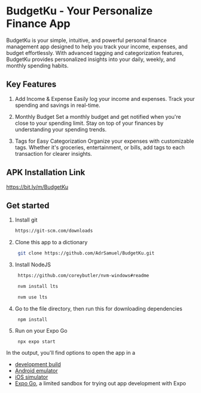 # BudgetKu - Your Personalize Finance App

BudgetKu is your simple, intuitive, and powerful personal finance management app designed to help you track your income, expenses, and budget effortlessly. With advanced tagging and categorization features, BudgetKu provides personalized insights into your daily, weekly, and monthly spending habits.

## Key Features

1. Add Income & Expense
   Easily log your income and expenses. Track your spending and savings in real-time.

2. Monthly Budget
   Set a monthly budget and get notified when you're close to your spending limit. Stay on top of your finances by understanding your spending trends.

3. Tags for Easy Categorization
   Organize your expenses with customizable tags. Whether it's groceries, entertainment, or bills, add tags to each transaction for clearer insights.

## APK Installation Link

https://bit.ly/m/BudgetKu

## Get started

1. Install git

   ```bash
   https://git-scm.com/downloads
   ```

2. Clone this app to a dictionary

   ```bash
    git clone https://github.com/AdrSamuel/BudgetKu.git
   ```

3. Install NodeJS

   ```bash
    https://github.com/coreybutler/nvm-windows#readme

    nvm install lts

    nvm use lts
   ```

4. Go to the file directory, then run this for downloading dependencies

   ```
    npm install
   ```

5. Run on your Expo Go

   ```
    npx expo start
   ```

In the output, you'll find options to open the app in a

- [development build](https://docs.expo.dev/develop/development-builds/introduction/)
- [Android emulator](https://docs.expo.dev/workflow/android-studio-emulator/)
- [iOS simulator](https://docs.expo.dev/workflow/ios-simulator/)
- [Expo Go](https://expo.dev/go), a limited sandbox for trying out app development with Expo
